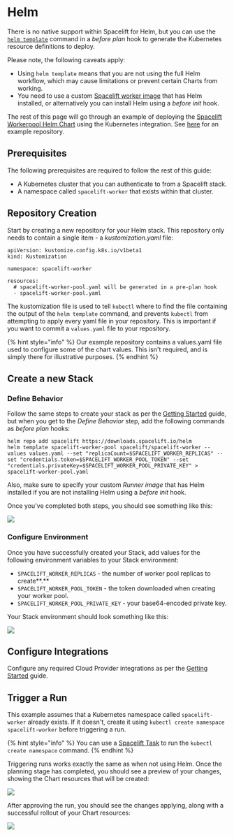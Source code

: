 # Helm

There is no native support within Spacelift for Helm, but you can use the [`helm template`](https://helm.sh/docs/helm/helm\_template/) command in a _before plan_ hook to generate the Kubernetes resource definitions to deploy.

Please note, the following caveats apply:

* Using `helm template` means that you are not using the full Helm workflow, which may cause limitations or prevent certain Charts from working.
* You need to use a custom [Spacelift worker image](../../integrations/docker.md#customizing-the-runner-image) that has Helm installed, or alternatively you can install Helm using a _before init_ hook.

The rest of this page will go through an example of deploying the [Spacelift Workerpool Helm Chart](https://github.com/spacelift-io/spacelift-workerpool-k8s) using the Kubernetes integration. See [here](https://github.com/spacelift-io/kubernetes-helm-example) for an example repository.

## Prerequisites

The following prerequisites are required to follow the rest of this guide:

* A Kubernetes cluster that you can authenticate to from a Spacelift stack.
* A namespace called `spacelift-worker` that exists within that cluster.

## Repository Creation

Start by creating a new repository for your Helm stack. This repository only needs to contain a single item - a _kustomization.yaml_ file:

```
apiVersion: kustomize.config.k8s.io/v1beta1
kind: Kustomization

namespace: spacelift-worker

resources:
  # spacelift-worker-pool.yaml will be generated in a pre-plan hook
  - spacelift-worker-pool.yaml
```

The kustomization file is used to tell `kubectl` where to find the file containing the output of the `helm template` command, and prevents `kubectl` from attempting to apply every yaml file in your repository. This is important if you want to commit a `values.yaml` file to your repository.

{% hint style="info" %}
Our example repository contains a values.yaml file used to configure some of the chart values. This isn't required, and is simply there for illustrative purposes.
{% endhint %}

## Create a new Stack

### Define Behavior

Follow the same steps to create your stack as per the [Getting Started](getting-started.md#create-a-new-stack) guide, but when you get to the _Define Behavior_ step, add the following commands as _before plan_ hooks:

```
helm repo add spacelift https://downloads.spacelift.io/helm
helm template spacelift-worker-pool spacelift/spacelift-worker --values values.yaml --set "replicaCount=$SPACELIFT_WORKER_REPLICAS" --set "credentials.token=$SPACELIFT_WORKER_POOL_TOKEN" --set "credentials.privateKey=$SPACELIFT_WORKER_POOL_PRIVATE_KEY" > spacelift-worker-pool.yaml
```

Also, make sure to specify your custom _Runner image_ that has Helm installed if you are not installing Helm using a _before init_ hook.

Once you've completed both steps, you should see something like this:

![](<../../.gitbook/assets/image (109).png>)

### Configure Environment

Once you have successfully created your Stack, add values for the following environment variables to your Stack environment:

* `SPACELIFT_WORKER_REPLICAS` - the number of worker pool replicas to create**.**
* `SPACELIFT_WORKER_POOL_TOKEN` - the token downloaded when creating your worker pool.
* `SPACELIFT_WORKER_POOL_PRIVATE_KEY` - your base64-encoded private key.

Your Stack environment should look something like this:

![](<../../.gitbook/assets/image (117) (1).png>)

## Configure Integrations

Configure any required Cloud Provider integrations as per the [Getting Started](getting-started.md#configure-integrations) guide.

## Trigger a Run

This example assumes that a Kubernetes namespace called `spacelift-worker` already exists. If it doesn't, create it using `kubectl create namespace spacelift-worker` before triggering a run.

{% hint style="info" %}
You can use a [Spacelift Task](../../concepts/run/task.md) to run the `kubectl create namespace` command.
{% endhint %}

Triggering runs works exactly the same as when not using Helm. Once the planning stage has completed, you should see a preview of your changes, showing the Chart resources that will be created:

![](<../../.gitbook/assets/image (116) (1).png>)

After approving the run, you should see the changes applying, along with a successful rollout of your Chart resources:

![](<../../.gitbook/assets/image (110) (1).png>)

